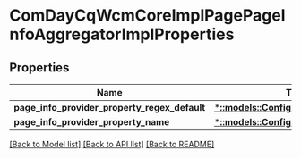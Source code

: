 # ComDayCqWcmCoreImplPagePageInfoAggregatorImplProperties

## Properties
Name | Type | Description | Notes
------------ | ------------- | ------------- | -------------
**page_info_provider_property_regex_default** | [***::models::ConfigNodePropertyString**](configNodePropertyString.md) |  | [optional] 
**page_info_provider_property_name** | [***::models::ConfigNodePropertyString**](configNodePropertyString.md) |  | [optional] 

[[Back to Model list]](../README.md#documentation-for-models) [[Back to API list]](../README.md#documentation-for-api-endpoints) [[Back to README]](../README.md)


